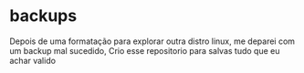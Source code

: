 # backups
Depois de uma formatação para explorar outra distro linux, me deparei com um backup mal sucedido,
Crio esse repositorio para salvas tudo que eu achar valido
